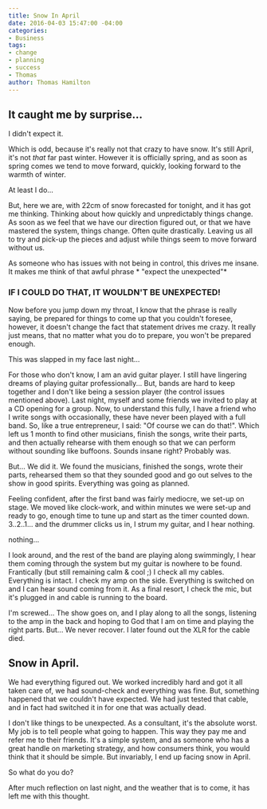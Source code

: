 ```yaml
---
title: Snow In April
date: 2016-04-03 15:47:00 -04:00
categories:
- Business
tags:
- change
- planning
- success
- Thomas
author: Thomas Hamilton
---
```


## It caught me by surprise...

I didn't expect it.

Which is odd, because it's really not that crazy to have snow. It's still April, it's not *that* far past winter. However it is officially spring, and as soon as spring comes we tend to move forward, quickly, looking forward to the warmth of winter.

At least I do...

But, here we are, with 22cm of snow forecasted for tonight, and it has got me thinking. Thinking about how quickly and unpredictably things change. As soon as we feel that we have our direction figured out, or that we have mastered the system, things change. Often quite drastically. Leaving us all to try and pick-up the pieces and adjust while things seem to move forward without us.

As someone who has issues with not being in control, this drives me insane. It makes me think of that awful phrase \* "expect the unexpected"\*

### IF I COULD DO THAT, IT WOULDN'T BE UNEXPECTED!

Now before you jump down my throat, I know that the phrase is really saying, be prepared for things to come up that you couldn't foresee, however, it doesn't change the fact that statement drives me crazy. It really just means, that no matter what you do to prepare, you won't be prepared enough.

This was slapped in my face last night...

For those who don't know, I am an avid guitar player. I still have lingering dreams of playing guitar professionally... But, bands are hard to keep together and I don't like being a session player (the control issues mentioned above). Last night, myself and some friends we invited to play at a CD opening for a group. Now, to understand this fully, I have a friend who I write songs with occasionally, these have never been played with a full band. So, like a true entrepreneur, I said: "Of course we can do that!". Which left us 1 month to find other musicians, finish the songs, write their parts, and then actually rehearse with them enough so that we can perform without sounding like buffoons. Sounds insane right? Probably was.

But... We did it. We found the musicians, finished the songs, wrote their parts, rehearsed them so that they sounded good and go out selves to the show in good spirits. Everything was going as planned.

Feeling confident, after the first band was fairly mediocre, we set-up on stage. We moved like clock-work, and within minutes we were set-up and ready to go, enough time to tune up and start as the timer counted down. 3..2..1... and the drummer clicks us in, I strum my guitar, and I hear nothing.

nothing...

I look around, and the rest of the band are playing along swimmingly, I hear them coming through the system but my guitar is nowhere to be found. Frantically (but still remaining calm & cool ;) I check all my cables. Everything is intact. I check my amp on the side. Everything is switched on and I can hear sound coming from it. As a final resort, I check the mic, but it's plugged in and cable is running to the board.

I'm screwed... The show goes on, and I play along to all the songs, listening to the amp in the back and hoping to God that I am on time and playing the right parts. But... We never recover. I later found out the XLR for the cable died.

## Snow in April.

We had everything figured out. We worked incredibly hard and got it all taken care of, we had sound-check and everything was fine. But, something happened that we couldn't have expected. We had just tested that cable, and in fact had switched it in for one that was actually dead.

I don't like things to be unexpected. As a consultant, it's the absolute worst. My job is to tell people what going to happen. This way they pay me and refer me to their friends. It's a simple system, and as someone who has a great handle on marketing strategy, and how consumers think, you would think that it should be simple. But invariably, I end up facing snow in April.

So what do you do?

After much reflection on last night, and the weather that is to come, it has left me with this thought.
